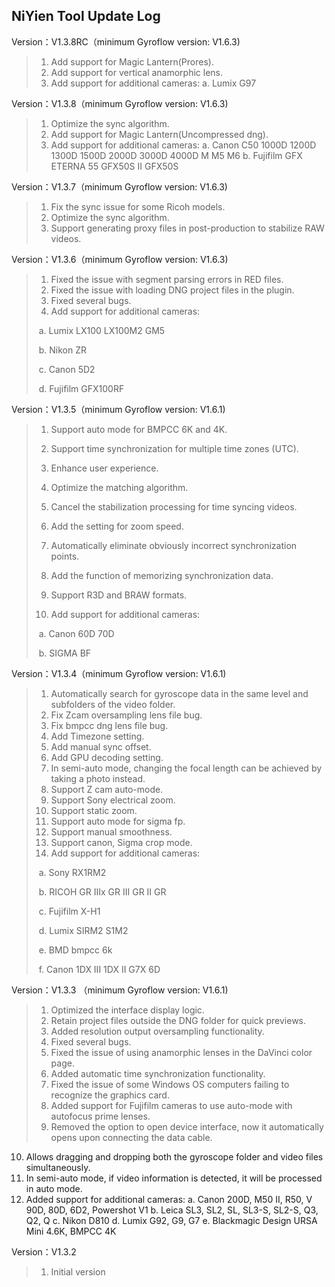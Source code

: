 ## NiYien Tool Update Log
Version：V1.3.8RC（minimum Gyroflow version: V1.6.3)
>1. Add support for Magic Lantern(Prores).
>2. Add support for vertical anamorphic lens.
>3. Add support for additional cameras:
>  a. Lumix G97 

Version：V1.3.8（minimum Gyroflow version: V1.6.3)
>1. Optimize the sync algorithm.
>2. Add support for Magic Lantern(Uncompressed dng).
>3. Add support for additional cameras:
>  a. Canon C50  1000D 1200D 1300D 1500D 2000D 3000D 4000D M M5 M6
>   b. Fujifilm GFX ETERNA 55 GFX50S II GFX50S

Version：V1.3.7（minimum Gyroflow version: V1.6.3)
>1. Fix the sync issue for some Ricoh models.
>2. Optimize the sync algorithm.
>3. Support generating proxy files in post-production to stabilize RAW videos.

Version：V1.3.6（minimum Gyroflow version: V1.6.3)
>1. Fixed the issue with segment parsing errors in RED files.
>2. Fixed the issue with loading DNG project files in the plugin.
>3. Fixed several bugs.
>4. Add support for additional cameras:
>
>​	a. Lumix LX100 LX100M2 GM5
>
>​	b. Nikon ZR
>
>​	c. Canon 5D2
>
>​	d. Fujifilm GFX100RF

Version：V1.3.5（minimum Gyroflow version: V1.6.1)

>1. Support auto mode for BMPCC 6K and 4K.
>
>2. Support time synchronization for multiple time zones (UTC).
>
>3. Enhance user experience.
>4. Optimize the matching algorithm.
>
>5. Cancel the stabilization processing for time syncing videos.
>6. Add the setting for zoom speed.
>7. Automatically eliminate obviously incorrect synchronization points.
>8. Add the function of memorizing  synchronization data.
>9. Support R3D and BRAW formats.
>10. Add support for additional cameras:
>
>​	a. Canon 60D 70D
>
>​	b. SIGMA BF

Version：V1.3.4（minimum Gyroflow version: V1.6.1)
>1. Automatically search for gyroscope data in the same level and subfolders of the video folder.
>2. Fix Zcam oversampling lens file bug.
>3. Fix bmpcc dng lens file bug.
>4. Add Timezone setting.
>5. Add manual sync offset.
>6. Add GPU decoding setting.
>7. In semi-auto mode, changing the focal length can be achieved by taking a photo instead.
>8. Support Z cam auto-mode.
>9. Support Sony electrical zoom.
>10. Support static zoom.
>11. Support auto mode for sigma fp.
>12. Support manual smoothness.
>13. Support canon, Sigma crop mode.
>14. Add support for additional cameras:
>
>​	a. Sony RX1RM2
>
>​	b. RICOH GR IIIx GR III GR II GR
>
>​	c. Fujifilm X-H1
>
>​	d. Lumix SIRM2 S1M2
>
>​	e. BMD bmpcc 6k
>
>​	f. Canon 1DX III 1DX II G7X 6D

Version：V1.3.3 （minimum Gyroflow version: V1.6.1)

>1. Optimized the interface display logic.
>2. Retain project files outside the DNG folder for quick previews.
>3. Added resolution output oversampling functionality.
>4. Fixed several bugs.
>5. Fixed the issue of using anamorphic lenses in the DaVinci color page.
>6. Added automatic time synchronization functionality.
>7. Fixed the issue of some Windows OS computers failing to recognize the graphics card.
>8. Added support for Fujifilm cameras to use auto-mode with autofocus prime lenses.
>9. Removed the option to open device interface, now it automatically opens upon connecting the data cable.
  10. Allows dragging and dropping both the gyroscope folder and video files simultaneously.
  11. In semi-auto mode, if video information is detected, it will be processed in auto mode.
  12. Added support for additional cameras:
         a. Canon 200D, M50 II, R50, V 90D, 80D, 6D2, Powershot V1
         b. Leica SL3, SL2, SL, SL3-S, SL2-S, Q3, Q2, Q
         c. Nikon D810
         d. Lumix G92, G9, G7
         e. Blackmagic Design URSA Mini 4.6K, BMPCC 4K


Version：V1.3.2
>1. Initial version

